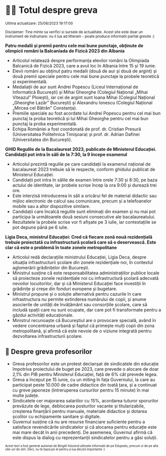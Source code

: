 # 👩‍🏫 Totul despre greva
<sub>Ultima actualizare: 25/06/2023 19:17:00</sub>

<sub>Disclaimer: Tine minte sa verifici si sursele de actualitate. Acest site este doar un instrument de indrumare: nu il lua ad litteram - poate produce informatii partial gresite :)</sub>

**Patru medalii și premii pentru cele mai bune punctaje, obținute de olimpicii români la Balcaniada de Fizică 2023 din Albania**
- Articolul relatează despre performanța elevilor români la Olimpiada Balcanică de Fizică 2023, care a avut loc în Albania între 15 și 19 iunie.
- Elevii români au obținut patru medalii (două de aur și două de argint) și două premii speciale pentru cele mai bune punctaje la probele teoretică și experimentală.
- Medaliații de aur sunt Andrei Popescu (Liceul Internațional de Informatică București) și Mihai Gheorghe (Colegiul Național „Mihai Viteazul” Ploiești), iar cei de argint sunt Ioana Mihai (Colegiul Național „Gheorghe Lazăr” București) și Alexandru Ionescu (Colegiul Național „Mircea cel Bătrân” Constanța).
- Premiile speciale au fost acordate lui Andrei Popescu pentru cel mai bun punctaj la proba teoretică și lui Mihai Gheorghe pentru cel mai bun punctaj la proba experimentală.
- Echipa României a fost coordonată de prof. dr. Cristian Presură (Universitatea Politehnica Timișoara) și prof. dr. Adrian Dafinei (Universitatea din București).

**GHID Regulile de la Bacalaureat 2023, publicate de Ministerul Educației. Candidații pot intra în săli de la 7:30, la 9 începe examenul**
- Articolul prezintă regulile pe care candidații la examenul național de bacalaureat 2023 trebuie să le respecte, conform ghidului publicat de Ministerul Educației.
- Candidații pot intra în sălile de examen între orele 7:30 și 8:30, pe baza actului de identitate, iar probele scrise încep la ora 9:00 și durează trei ore.
- Este interzisă introducerea în săli a oricărui fel de material didactic sau mijloc electronic de calcul sau comunicare, precum și a telefoanelor mobile sau a altor dispozitive similare.
- Candidații care încalcă regulile sunt eliminați din examen și nu mai pot participa la următoarele două sesiuni consecutive ale bacalaureatului.
- Rezultatele la probele scrise vor fi afișate pe 3 iulie, iar contestațiile se pot depune până pe 6 iulie.

**Ligia Deca, ministrul Educației: Cred că fiecare zonă nouă rezidențială trebuie proiectată cu infrastructură școlară care să o deservească. Este clar că este o problemă în toate zonele metropolitane**
- Articolul redă declarațiile ministrului Educației, Ligia Deca, despre situația infrastructurii școlare din zonele rezidențiale noi, în contextul aglomerării grădinițelor din București.
- Ministrul susține că este responsabilitatea administrațiilor publice locale să proiecteze zonele rezidențiale noi cu infrastructură școlară adecvată nevoilor locuitorilor, dar și că Ministerul Educației face investiții în grădinițe și creșe din fonduri europene și bugetare.
- Ministrul propune și o soluție alternativă pentru cazurile în care infrastructura nu permite extinderea numărului de copii, și anume asocierile de unități de învățământ sau consorțiile școlare, care să includă spații care nu sunt ocupate, dar care pot fi transformate pentru a găzdui activități educaționale.
- Ministrul recunoaște că Bucureștiul are o provocare specială, având în vedere concentrarea urbană și faptul că primește mulți copii din zona metropolitană, și afirmă că este nevoie de o viziune integrată pentru dezvoltarea infrastructurii școlare.

## 🏫 Despre greva profesorilor
- Greva profesorilor este un protest declanșat de sindicatele din educație împotriva proiectului de buget pe 2023, care prevede o alocare de doar 2,1% din PIB pentru Ministerul Educației, față de 6% cât prevede legea.
- Greva a început pe 15 iunie, cu un miting în fața Guvernului, la care au participat peste 10.000 de cadre didactice din toată țara, și a continuat cu greve japoneze (întreruperea cursurilor pentru 15 minute) în mai multe județe.
- Sindicatele cer majorarea salariilor cu 15%, acordarea tuturor sporurilor prevăzute de lege, deblocarea posturilor vacante și titularizabile, creșterea finanțării pentru manuale, materiale didactice și dotarea școlilor cu echipamente sanitare și digitale.
- Guvernul susține că nu are resurse financiare suficiente pentru a satisface revendicările sindicatelor și că alocarea pentru educație este mai mare decât în anii precedenți. De asemenea, Guvernul afirmă că este dispus la dialog cu reprezentanții sindicatelor pentru a găsi soluții.


<sub><sub>Acest text a fost generat automat de BingAI folosind ultimele informatii de pe Edupedu, precum si de pe alte site-uri de stiri. Deci, nu te baza pe el pentru a lua decizii importante :)</sub></sub>